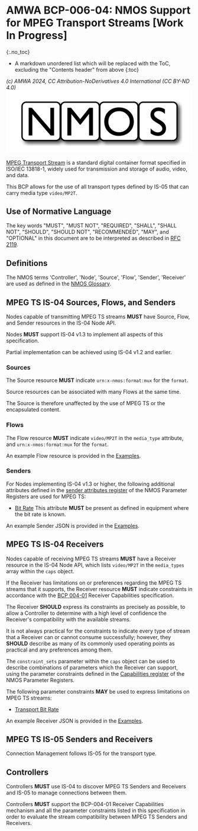 # AMWA BCP-006-04: NMOS Support for MPEG Transport Streams \[Work In Progress\]
{:.no_toc}

* A markdown unordered list which will be replaced with the ToC, excluding the "Contents header" from above
{:toc}

_(c) AMWA 2024, CC Attribution-NoDerivatives 4.0 International (CC BY-ND 4.0)_
![NMOS logo](images/NMOS-logo.png)

[MPEG Transport Stream][MPEG-TS] is a standard digital container format specified in ISO/IEC 13818-1, widely used for transmission and storage of audio, video, and data.

This BCP allows for the use of all transport types defined by IS-05 that can carry media type `video/MP2T`.

## Use of Normative Language

The key words "MUST", "MUST NOT", "REQUIRED", "SHALL", "SHALL NOT", "SHOULD", "SHOULD NOT", "RECOMMENDED", "MAY",
and "OPTIONAL" in this document are to be interpreted as described in [RFC 2119][RFC-2119].

## Definitions

The NMOS terms 'Controller', 'Node', 'Source', 'Flow', 'Sender', 'Receiver' are used as defined in the [NMOS Glossary][NMOS-Glossary].

## MPEG TS IS-04 Sources, Flows, and Senders

Nodes capable of transmitting MPEG TS streams **MUST** have Source, Flow, and Sender resources in the IS-04 Node API.

Nodes **MUST** support IS-04 v1.3 to implement all aspects of this specification.

Partial implementation can be achieved using IS-04 v1.2 and earlier.

### Sources

The Source resource **MUST** indicate `urn:x-nmos:format:mux` for the `format`.

Source resources can be associated with many Flows at the same time.

The Source is therefore unaffected by the use of MPEG TS or the encapsulated content.

### Flows
The Flow resource **MUST** indicate `video/MP2T` in the `media_type` attribute, and `urn:x-nmos:format:mux` for the `format`.

An example Flow resource is provided in the [Examples](../examples/).

### Senders
For Nodes implementing IS-04 v1.3 or higher, the following additional attributes defined in the [sender attributes register][Sender-Attributes] of the NMOS Parameter Registers are used for MPEG TS:

- [Bit Rate][Sender-Transport-Bit-Rate]
  This attribute **MUST** be present as defined in equipment where the bit rate is known.

An example Sender JSON is provided in the [Examples](../examples/).

## MPEG TS IS-04 Receivers

Nodes capable of receiving MPEG TS streams **MUST** have a Receiver resource in the IS-04 Node API, which lists `video/MP2T` in the `media_types` array within the `caps` object.

If the Receiver has limitations on or preferences regarding the MPEG TS streams that it supports, the Receiver resource **MUST** indicate constraints in accordance with the [BCP 004-01][BCP-004-01] Receiver Capabilities specification.

The Receiver **SHOULD** express its constraints as precisely as possible, to allow a Controller to determine with a high level of confidence the Receiver's compatibility with the available streams.

It is not always practical for the constraints to indicate every type of stream that a Receiver can or cannot consume successfully; however, they **SHOULD** describe as many of its commonly used operating points as practical and any preferences among them.

The `constraint_sets` parameter within the `caps` object can be used to describe combinations of parameters which the Receiver can support, using the parameter constraints defined in the [Capabilities register][Capabilities-Register] of the NMOS Parameter Registers.

The following parameter constraints **MAY** be used to express limitations on MPEG TS streams:
- [Transport Bit Rate][Cap-Transport-Bit-Rate]
    
An example Receiver JSON is provided in the [Examples](../examples/).

## MPEG TS IS-05 Senders and Receivers

Connection Management follows IS-05 for the transport type.

## Controllers

Controllers **MUST** use IS-04 to discover MPEG TS Senders and Receivers and IS-05 to manage connections between them.

Controllers **MUST** support the BCP-004-01 Receiver Capabilities mechanism and all the parameter constraints listed in this specification in order to evaluate the stream compatibility between MPEG TS Senders and Receivers.

[BCP-004-01]: https://specs.amwa.tv/bcp-004-01/ "AMWA BCP-004-01 NMOS Receiver Capabilities"
[MPEG-TS]: https://www.iso.org/standard/69461.html "ISO/IEC 13818-1 Systems"
[VSF]: https://vsf.tv/ "Video Services Forum"
[RFC-2119]: https://datatracker.ietf.org/doc/html/rfc2119 "Key words for use in RFCs"
[RFC-4855]: https://datatracker.ietf.org/doc/html/rfc4855 "Media Type Registration of RTP Payload Formats"
[NMOS-Glossary]: https://specs.amwa.tv/nmos/main/docs/Glossary.html "NMOS Glossary"
[Capabilities-Register]: https://specs.amwa.tv/nmos-parameter-registers/branches/main/capabilities/ "Capabilities Register"
[Sender-Attributes]: https://specs.amwa.tv/nmos-parameter-registers/branches/main/sender-attributes "Sender Attributes Register"
[Sender-Transport-Bit-Rate]: https://specs.amwa.tv/nmos-parameter-registers/branches/main/sender-attributes/#bit-rate "Sender Transport Bit Rate"
[Cap-Transport-Bit-Rate]: https://specs.amwa.tv/nmos-parameter-registers/branches/main/capabilities/#transport-bit-rate "Transport Bit Rate"



